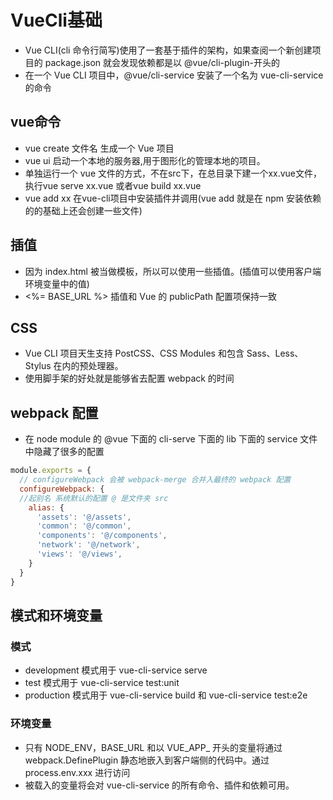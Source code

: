 <!--
 * @Author: xujie 1607526161@qq.com
 * @Date: 2022-05-25 23:06:32
 * @LastEditors: xujie 1607526161@qq.com
 * @LastEditTime: 2023-02-12 10:20:12
 * @FilePath: \HTML-CSS-Javascript-\Vue框架\Vue 脚手架\VueCli\VueCli基础.md
 * @Description:
-->
# VueCli基础

* Vue CLI(cli 命令行简写)使用了一套基于插件的架构，如果查阅一个新创建项目的 package.json 就会发现依赖都是以 @vue/cli-plugin-开头的
* 在一个 Vue CLI 项目中，@vue/cli-service 安装了一个名为 vue-cli-service 的命令

## vue命令

* vue create 文件名 生成一个 Vue 项目
* vue ui 启动一个本地的服务器,用于图形化的管理本地的项目。
* 单独运行一个 vue 文件的方式，不在src下，在总目录下建一个xx.vue文件，执行vue serve xx.vue 或者vue build xx.vue
* vue add xx  在vue-cli项目中安装插件并调用(vue add 就是在 npm 安装依赖的的基础上还会创建一些文件)

## 插值

* 因为 index.html 被当做模板，所以可以使用一些插值。(插值可以使用客户端环境变量中的值)
* <%= BASE_URL %> 插值和 Vue 的 publicPath 配置项保持一致

## CSS

* Vue CLI 项目天生支持 PostCSS、CSS Modules 和包含 Sass、Less、Stylus 在内的预处理器。
* 使用脚手架的好处就是能够省去配置 webpack 的时间

## webpack 配置

* 在 node module 的 @vue 下面的 cli-serve 下面的 lib 下面的 service 文件中隐藏了很多的配置

```js
module.exports = {
  // configureWebpack 会被 webpack-merge 合并入最终的 webpack 配置
  configureWebpack: {
  //起别名 系统默认的配置 @ 是文件夹 src
    alias: {
      'assets': '@/assets',
      'common': '@/common',
      'components': '@/components',
      'network': '@/network',
      'views': '@/views',
    }
  }
}
```

## 模式和环境变量

### 模式

* development 模式用于 vue-cli-service serve
* test 模式用于 vue-cli-service test:unit
* production 模式用于 vue-cli-service build 和 vue-cli-service test:e2e

### 环境变量

* 只有 NODE_ENV，BASE_URL 和以 VUE_APP_ 开头的变量将通过 webpack.DefinePlugin 静态地嵌入到客户端侧的代码中。通过 process.env.xxx 进行访问
* 被载入的变量将会对 vue-cli-service 的所有命令、插件和依赖可用。
